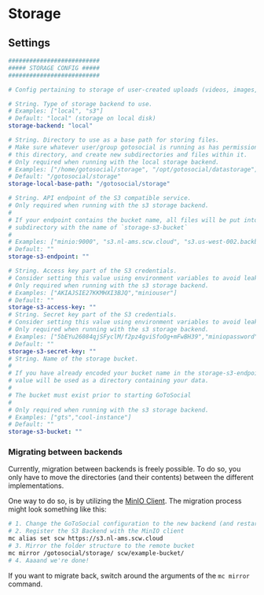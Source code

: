 # Storage

## Settings

```yaml
##########################
##### STORAGE CONFIG #####
##########################

# Config pertaining to storage of user-created uploads (videos, images, etc).

# String. Type of storage backend to use.
# Examples: ["local", "s3"]
# Default: "local" (storage on local disk)
storage-backend: "local"

# String. Directory to use as a base path for storing files.
# Make sure whatever user/group gotosocial is running as has permission to access
# this directory, and create new subdirectories and files within it.
# Only required when running with the local storage backend.
# Examples: ["/home/gotosocial/storage", "/opt/gotosocial/datastorage"]
# Default: "/gotosocial/storage"
storage-local-base-path: "/gotosocial/storage"

# String. API endpoint of the S3 compatible service.
# Only required when running with the s3 storage backend.
#
# If your endpoint contains the bucket name, all files will be put into a
# subdirectory with the name of `storage-s3-bucket`
#
# Examples: ["minio:9000", "s3.nl-ams.scw.cloud", "s3.us-west-002.backblazeb2.com"]
# Default: ""
storage-s3-endpoint: ""

# String. Access key part of the S3 credentials.
# Consider setting this value using environment variables to avoid leaking it via the config file
# Only required when running with the s3 storage backend.
# Examples: ["AKIAJSIE27KKMHXI3BJQ","miniouser"]
# Default: ""
storage-s3-access-key: ""
# String. Secret key part of the S3 credentials.
# Consider setting this value using environment variables to avoid leaking it via the config file
# Only required when running with the s3 storage backend.
# Examples: ["5bEYu26084qjSFyclM/f2pz4gviSfoOg+mFwBH39","miniopassword"]
# Default: ""
storage-s3-secret-key: ""
# String. Name of the storage bucket.
#
# If you have already encoded your bucket name in the storage-s3-endpoint, this
# value will be used as a directory containing your data.
#
# The bucket must exist prior to starting GoToSocial
#
# Only required when running with the s3 storage backend.
# Examples: ["gts","cool-instance"]
# Default: ""
storage-s3-bucket: ""
```

### Migrating between backends

Currently, migration between backends is freely possible. To do so, you only
have to move the directories (and their contents) between the different implementations.

One way to do so, is by utilizing the [MinIO
Client](https://docs.min.io/docs/minio-client-complete-guide.html). The
migration process might look something like this:

```bash
# 1. Change the GoToSocial configuration to the new backend (and restart)
# 2. Register the S3 Backend with the MinIO client
mc alias set scw https://s3.nl-ams.scw.cloud
# 3. Mirror the folder structure to the remote bucket
mc mirror /gotosocial/storage/ scw/example-bucket/
# 4. Aaaand we're done!
```

If you want to migrate back, switch around the arguments of the `mc mirror` command.
